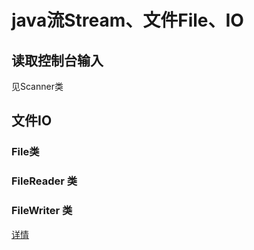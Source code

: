 # java流Stream、文件File、IO

## 读取控制台输入

见Scanner类

## 文件IO

### File类

### FileReader 类

### FileWriter 类

[详情](http://www.runoob.com/java/java-files-io.html)